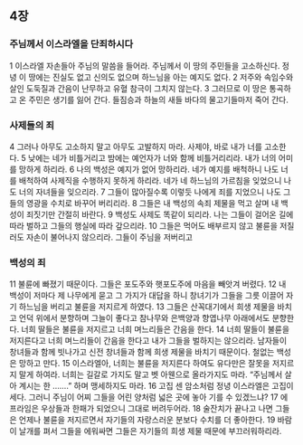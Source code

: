 ## 4장
### 주님께서 이스라엘을 단죄하시다
1 이스라엘 자손들아 주님의 말씀을 들어라. 주님께서 이 땅의 주민들을 고소하신다. 정녕 이 땅에는 진실도 없고 신의도 없으며 하느님을 아는 예지도 없다.
2 저주와 속임수와 살인 도둑질과 간음이 난무하고 유혈 참극이 그치지 않는다.
3 그러므로 이 땅은 통곡하고 온 주민은 생기를 잃어 간다. 들짐승과 하늘의 새들 바다의 물고기들마저 죽어 간다.
### 사제들의 죄
4 그러나 아무도 고소하지 말고 아무도 고발하지 마라. 사제야, 바로 내가 너를 고소한다.
5 낮에는 네가 비틀거리고 밤에는 예언자가 너와 함께 비틀거리리라. 내가 너의 어미를 망하게 하리라.
6 나의 백성은 예지가 없어 망하리라. 네가 예지를 배척하니 나도 너를 배척하여 사제직을 수행하지 못하게 하리라. 네가 네 하느님의 가르침을 잊었으니 나도 너의 자녀들을 잊으리라.
7 그들이 많아질수록 이렇듯 나에게 죄를 지었으니 나도 그들의 영광을 수치로 바꾸어 버리리라.
8 그들은 내 백성의 속죄 제물을 먹고 살며 내 백성이 죄짓기만 간절히 바란다.
9 백성도 사제도 똑같이 되리라. 나는 그들이 걸어온 길에 따라 벌하고 그들의 행실에 따라 갚으리라.
10 그들은 먹어도 배부르지 않고 불륜을 저질러도 자손이 불어나지 않으리라. 그들이 주님을 저버리고
### 백성의 죄
11 불륜에 빠졌기 때문이다. 그들은 포도주와 햇포도주에 마음을 빼앗겨 버렸다.
12 내 백성이 저마다 제 나무에게 묻고 그 가지가 대답을 하니 창녀기가 그들을 그릇 이끌어 자기 하느님을 버리고 불륜을 저지르게 하였다.
13 그들은 산꼭대기에서 희생 제물을 바치고 언덕 위에서 분향하며 그늘이 좋다고 참나무와 은백양과 향엽나무 아래에서도 분향한다. 너희 딸들은 불륜을 저지르고 너희 며느리들은 간음을 한다.
14 너희 딸들이 불륜을 저지른다고 너희 며느리들이 간음을 한다고 내가 그들을 벌하지는 않으리라. 남자들이 창녀들과 함께 빗나가고 신전 창녀들과 함께 희생 제물을 바치기 때문이다. 철없는 백성은 망하고 만다.
15 이스라엘아, 너희는 불륜을 저지른다 하여도 유다만은 잘못을 저지르지 말게 하여라. 너희는 길갈로 가지도 말고 벳 아웬으로 올라가지도 마라. “주님께서 살아 계시는 한 …….” 하며 맹세하지도 마라.
16 고집 센 암소처럼 정녕 이스라엘은 고집이 세다. 그러니 주님이 어찌 그들을 어린 양처럼 넓은 곳에 놓아 기를 수 있겠느냐?
17 에프라임은 우상들과 한패가 되었으니 그대로 버려두어라.
18 술잔치가 끝나고 나면 그들은 언제나 불륜을 저지르면서 자기들의 자랑스러운 분보다 수치를 더 좋아한다.
19 바람이 날개를 펴서 그들을 에워싸면 그들은 자기들의 희생 제물 때문에 부끄러워하리라.
